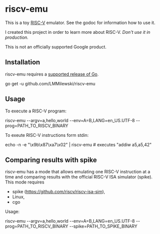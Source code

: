 # riscv-emu

This is a toy [RISC-V](https://riscv.org/) emulator. See the godoc for information how to use it.

I created this project in order to learn more about RISC-V. *Don't use it in production.*

This is not an officially supported Google product.

## Installation

riscv-emu requires a
[supported release of Go](https://golang.org/doc/devel/release.html#policy).

  go get -u github.com/LMMilewski/riscv-emu
  
## Usage

To execute a RISC-V program:

  riscv-emu --argv=a,hello,world --env=A=B,LANG=en_US.UTF-8 --prog=PATH_TO_RISCV_BINARY

To exeute RISC-V instructions form stdin:

  echo -n -e "\x9b\x87\xa7\x02" | riscv-emu  # executes "addiw a5,a5,42" 

## Comparing results with spike

riscv-emu has a mode that allows emulating one RISC-V instruction at a
time and comparing results with the official RISC-V ISA simulator
(spike). This mode requires

  - spike (https://github.com/riscv/riscv-isa-sim),
  - Linux,
  - cgo

Usage:

  riscv-emu --argv=a,hello,world --env=A=B,LANG=en_US.UTF-8 --prog=PATH_TO_RISCV_BINARY --spike=PATH_TO_SPIKE_BINARY

